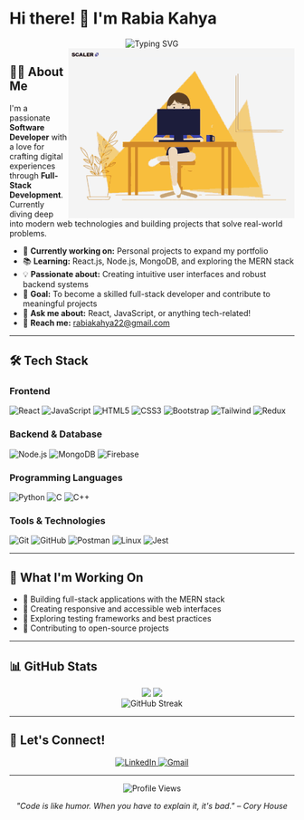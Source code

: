 # Hi there! 👋 I'm Rabia Kahya

<div align="center">
  <img src="https://readme-typing-svg.herokuapp.com?font=Fira+Code&pause=1000&color=36BCF7&center=true&vCenter=true&width=435&lines=Full-Stack+Developer;Computer+Engineering+Student;React+%7C+Node.js+Enthusiast;Always+Learning+New+Technologies" alt="Typing SVG" />
</div>

<img align="right" alt="Coding" width="400" src="Mygif.gif">

## 👩‍💻 About Me

I'm a passionate **Software Developer** with a love for crafting digital experiences through **Full-Stack Development**. Currently diving deep into modern web technologies and building projects that solve real-world problems.

- 🚀 **Currently working on:** Personal projects to expand my portfolio
- 📚 **Learning:** React.js, Node.js, MongoDB, and exploring the MERN stack
- 💡 **Passionate about:** Creating intuitive user interfaces and robust backend systems
- 🎯 **Goal:** To become a skilled full-stack developer and contribute to meaningful projects
- 💬 **Ask me about:** React, JavaScript, or anything tech-related!
- 📧 **Reach me:** [rabiakahya22@gmail.com](mailto:rabiakahya22@gmail.com)

---

## 🛠️ Tech Stack

### Frontend
<p>
  <img src="https://img.shields.io/badge/React-20232A?style=for-the-badge&logo=react&logoColor=61DAFB" alt="React"/>
  <img src="https://img.shields.io/badge/JavaScript-F7DF1E?style=for-the-badge&logo=javascript&logoColor=black" alt="JavaScript"/>
  <img src="https://img.shields.io/badge/HTML5-E34F26?style=for-the-badge&logo=html5&logoColor=white" alt="HTML5"/>
  <img src="https://img.shields.io/badge/CSS3-1572B6?style=for-the-badge&logo=css3&logoColor=white" alt="CSS3"/>
  <img src="https://img.shields.io/badge/Bootstrap-563D7C?style=for-the-badge&logo=bootstrap&logoColor=white" alt="Bootstrap"/>
  <img src="https://img.shields.io/badge/Tailwind_CSS-38B2AC?style=for-the-badge&logo=tailwind-css&logoColor=white" alt="Tailwind"/>
  <img src="https://img.shields.io/badge/Redux-593D88?style=for-the-badge&logo=redux&logoColor=white" alt="Redux"/>
</p>

### Backend & Database
<p>
  <img src="https://img.shields.io/badge/Node.js-43853D?style=for-the-badge&logo=node.js&logoColor=white" alt="Node.js"/>
  <img src="https://img.shields.io/badge/MongoDB-4EA94B?style=for-the-badge&logo=mongodb&logoColor=white" alt="MongoDB"/>
  <img src="https://img.shields.io/badge/Firebase-039BE5?style=for-the-badge&logo=Firebase&logoColor=white" alt="Firebase"/>
</p>

### Programming Languages
<p>
  <img src="https://img.shields.io/badge/Python-3776AB?style=for-the-badge&logo=python&logoColor=white" alt="Python"/>
  <img src="https://img.shields.io/badge/C-00599C?style=for-the-badge&logo=c&logoColor=white" alt="C"/>
  <img src="https://img.shields.io/badge/C++-00599C?style=for-the-badge&logo=cplusplus&logoColor=white" alt="C++"/>
</p>

### Tools & Technologies
<p>
  <img src="https://img.shields.io/badge/Git-F05032?style=for-the-badge&logo=git&logoColor=white" alt="Git"/>
  <img src="https://img.shields.io/badge/GitHub-100000?style=for-the-badge&logo=github&logoColor=white" alt="GitHub"/>
  <img src="https://img.shields.io/badge/Postman-FF6C37?style=for-the-badge&logo=postman&logoColor=white" alt="Postman"/>
  <img src="https://img.shields.io/badge/Linux-FCC624?style=for-the-badge&logo=linux&logoColor=black" alt="Linux"/>
  <img src="https://img.shields.io/badge/Jest-323330?style=for-the-badge&logo=Jest&logoColor=white" alt="Jest"/>
</p>

---

## 🌟 What I'm Working On

- 🔨 Building full-stack applications with the MERN stack
- 📱 Creating responsive and accessible web interfaces
- 🧪 Exploring testing frameworks and best practices
- 🚀 Contributing to open-source projects

---

## 📊 GitHub Stats

<div align="center">
  <img height="180em" src="https://github-readme-stats.vercel.app/api?username=ladycodeer&show_icons=true&theme=react&include_all_commits=true&count_private=true"/>
  <img height="180em" src="https://github-readme-stats.vercel.app/api/top-langs/?username=ladycodeer&layout=compact&langs_count=8&theme=react"/>
</div>

<div align="center">
  <img src="https://github-readme-streak-stats.herokuapp.com/?user=ladycodeer&theme=react" alt="GitHub Streak"/>
</div>

---

## 🤝 Let's Connect!

<div align="center">
  <a href="https://www.linkedin.com/in/rabia-kahya-0bab87184/" target="_blank">
    <img src="https://img.shields.io/badge/LinkedIn-0077B5?style=for-the-badge&logo=linkedin&logoColor=white" alt="LinkedIn"/>
  </a>
  <a href="mailto:rabiakahya22@gmail.com">
    <img src="https://img.shields.io/badge/Gmail-D14836?style=for-the-badge&logo=gmail&logoColor=white" alt="Gmail"/>
  </a>
</div>

---

<div align="center">
  <img src="https://komarev.com/ghpvc/?username=ladycodeer&label=Profile%20views&color=0e75b6&style=for-the-badge" alt="Profile Views" />
</div>

<div align="center">
  
*"Code is like humor. When you have to explain it, it's bad." – Cory House*

</div>
